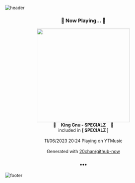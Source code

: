 ![header](https://capsule-render.vercel.app/api?type=wave&height=170&section=header&fontColor=090707&fontAlignX=45&fontAlignY=65&fontSize=100)

<h3 align="center">🎵 Now Playing... 🎵</h3>
<p align="center">
  <a href="https://music.youtube.com/watch?v=5RaU8K8sLTM">
    <img width="300" src="https://lh3.googleusercontent.com/j_UehGMnLkEdZT0NwrMoI8LnSCxvelDYKIq1FFFyWp5VVouSJ72vAkIiW60EGh_HcahV_MwkzPQBP1pasA">
  </a>
  <br>
  🎵&nbsp&nbsp&nbsp <b>King Gnu - SPECIALZ</b> &nbsp&nbsp&nbsp🎵
  <br>
  included in <b>[ SPECIALZ ]</b>
  
  <br />
  <br />
  11/06/2023 20:24 Playing on YTMusic
  <br />
  <br />
  Generated with <a href="https://github.com/20chan/github-now">20chan/github-now</a>
</p>

<h3 align="center">•••</h3>

![footer](https://capsule-render.vercel.app/api?type=wave&height=150&section=footer)
